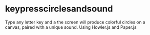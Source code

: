 # keypresscirclesandsound
Type any letter key and a the screen will produce colorful circles on a canvas, paired with a unique sound. Using Howler.js and Paper.js
